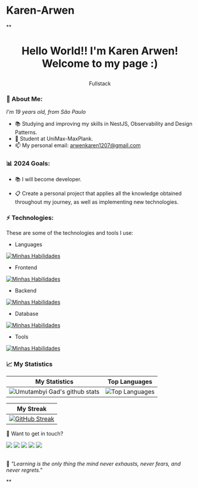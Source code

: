 # Karen-Arwen
**<h1 align='center'>
  Hello World!! I'm Karen Arwen!
  <br/>
  Welcome to my page :)
</h1>
<p align='center'>
  Fullstack
</p>

### 🌻 About Me:

<p>
  <em>
    I'm 19 years old, from São Paulo 
  </em>
</p>

- 📚 Studying and improving my skills in NestJS, Observability and Design Patterns.
- 🚀 Student at UniMax-MaxPlank.
- 📫 My personal email: arwenkaren1207@gmail.com

### 📊 2024 Goals:

- 📚 I will become developer.

- 📋 Create a personal project that applies all the knowledge obtained throughout my journey, as well as implementing new technologies.


### ⚡ Technologies:

These are some of the technologies and tools I use:

- Languages

[![Minhas Habilidades](https://skillicons.dev/icons?i=js,ts,nodejs,py)](https://skillicons.dev)

- Frontend

[![Minhas Habilidades](https://skillicons.dev/icons?i=html,css,jquery,react,next,redux,sass,styledcomponents,tailwind,jest,bootstrap)](https://skillicons.dev)

- Backend

[![Minhas Habilidades](https://skillicons.dev/icons?i=express,nest,docker,prisma,jest,firebase)](https://skillicons.dev)

- Database

[![Minhas Habilidades](https://skillicons.dev/icons?i=mongodb,mysql,postgres)](https://skillicons.dev)

- Tools

[![Minhas Habilidades](https://skillicons.dev/icons?i=aws,azure,git,github,githubactions,gitlab,vitest,grafana,elasticsearch,figma,postman)](https://skillicons.dev)

### 📈 My Statistics

| My Statistics                                                                                                                                                            | Top Languages                                                                                                                                                                    |
| ------------------------------------------------------------------------------------------------------------------------------------------------------------------------ | ---------------------------------------------------------------------------------------------------------------------------------------------------------------------------------- |
| ![Umutambyi Gad's github stats](https://github-readme-stats.vercel.app/api?username=kahn-arwen&show_icons=true&hide_border=true&count_private=true&theme=jolly) | ![Top Languages](https://github-readme-stats.vercel.app/api/top-langs/?username=kahn-arwen&langs_count=10&count_private=true&hide_border=true&theme=jolly&layout=compact) |


| My Streak                                                                                                                                                             |
| ----------------------------------------------------------------------------------------------------------------------------------------------------------------------- |
| [![GitHub Streak](https://streak-stats.demolab.com/?user=kahn-arwen&theme=jolly)](https://git.io/streak-stats) |

💬 Want to get in touch?

<div>
  <a href = "https://open.spotify.com/user/21n5kjzxtxsswwv2o3v47ktsa"><img src="https://img.shields.io/badge/Spotify-1ED760?style=for-the-badge&logo=spotify&logoColor=white" target="_blank"></a>
  <a href="https://www.linkedin.com/in/jonathan-balieiro" target="_blank"><img src="https://img.shields.io/badge/-LinkedIn-%230077B5?style=for-the-badge&logo=linkedin&logoColor=white" target="_blank"></a>
  <a href="[https://www.linkedin.com/in/jonathan-balieiro](https://www.instagram.com/jonathan_desenvolvedor/)" target="_blank"><img src="![Instagram](https://img.shields.io/badge/Instagram-%23E4405F.svg?style=for-the-badge&logo=Instagram&logoColor=white)" target="_blank"></a>
  <a href="https://api.whatsapp.com/send/?phone=%2B5519992000434&text&app_absent=0" target="_blank"><img src="https://img.shields.io/badge/WhatsApp-25D366?style=for-the-badge&logo=whatsapp&logoColor=white" target="_blank"></a>
  <a href = "mailto:jonathantotini@gmail.com"><img src="https://img.shields.io/badge/-Gmail-%23333?style=for-the-badge&logo=gmail&logoColor=white" target="_blank"></a>
</div>
<br>
<p>🧠 <span style="font-style:italic">"Learning is the only thing the mind never exhausts, never fears, and never regrets."</span></p>**






